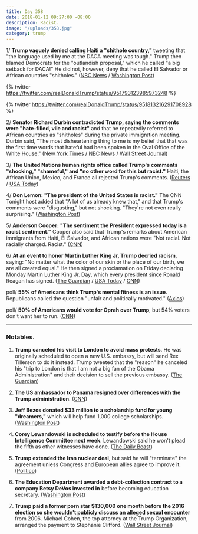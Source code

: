 ```yaml
---
title: Day 358
date: 2018-01-12 09:27:00 -08:00
description: Racist.
image: "/uploads/358.jpg"
category: trump
---
```


1/ **Trump vaguely denied calling Haiti a "shithole country,"** tweeting that "the language used by me at the DACA meeting was tough." Trump then blamed Democrats for the "outlandish proposal," which he called "a big setback for DACA!" He did not, however, deny that he called El Salvador or African countries "shitholes." ([NBC News](https://www.nbcnews.com/politics/donald-trump/trump-appears-deny-shithole-slur-defends-tough-immigration-stance-n837056) / [Washington Post](https://www.washingtonpost.com/politics/trump-acknowledges-tough-language-but-appears-to-deny-shithole-remark/2018/01/12/c7131dae-f796-11e7-beb6-c8d48830c54d_story.html))

{% twitter https://twitter.com/realDonaldTrump/status/951793123985973248 %}

{% twitter https://twitter.com/realDonaldTrump/status/951813216291708928 %}

2/ **Senator Richard Durbin contradicted Trump, saying the comments were "hate-filled, vile and racist"** and that he repeatedly referred to African countries as "shitholes" during the private immigration meeting. Durbin said, "The most disheartening thing to me is my belief that that was the first time words that hateful had been spoken in the Oval Office of the White House." ([New York Times](https://www.nytimes.com/2018/01/12/us/politics/trump-immigration-congress.html) / [NBC News](https://www.nbcnews.com/politics/politics-news/durbin-trump-said-shithole-repeatedly-comments-were-vile-racist-n837116) / [Wall Street Journal](https://www.wsj.com/articles/trump-denies-questioning-migration-from-shithole-countries-1515766158))

3/ **The United Nations human rights office called Trump's comments "shocking," "shameful," and "no other word for this but racist."** Haiti, the African Union, Mexico, and France all rejected Trump's comments. ([Reuters](https://www.reuters.com/article/us-usa-trump-immigration-un/u-n-rights-office-decries-trumps-reported-remarks-as-racist-idUSKBN1F114A) / [USA Today](https://www.usatoday.com/story/news/world/2018/01/12/sh-hole-countries-un-respond-trumps-sh-hole-countries-comments/1027434001/))

4/ **Don Lemon: "The president of the United States is racist."** The CNN Tonight host added that "A lot of us already knew that," and that Trump's comments  were "disgusting," but not shocking. "They're not even really surprising." ([Washington Post](https://www.washingtonpost.com/news/morning-mix/wp/2018/01/12/this-is-cnn-tonight-im-don-lemon-the-president-of-the-united-states-is-racist/))

5/ **Anderson Cooper: "The sentiment the President expressed today is a racist sentiment."** Cooper also said that Trump's remarks about American immigrants from Haiti, El Salvador, and African nations were "Not racial. Not racially charged. Racist." ([CNN](https://www.cnn.com/2018/01/11/politics/cooper-trump-sentiment-racist-cnntv/index.html))

6/ **At an event to honor Martin Luther King Jr, Trump decried racism**, saying: "No matter what the color of our skin or the place of our birth, we are all created equal." He then signed a proclamation on Friday declaring Monday Martin Luther King Jr. Day, which every president since Ronald Reagan has signed. ([The Guardian](https://www.theguardian.com/us-news/2018/jan/12/donald-trump-shithole-countries-tweet-denies-immigration-talks) / [USA Today](https://www.usatoday.com/story/news/politics/2018/01/12/trump-denies-sort-cifer/1027493001/) / [CNN](https://www.cnn.com/2018/01/12/politics/donald-trump-martin-luther-king-jr/index.html))

poll/ **55% of Americans think Trump's mental fitness is an issue**. Republicans called the question "unfair and politically motivated." ([Axios](https://www.axios.com/trumps-w-1515758670-29166788-3a97-442e-8f3e-21032042534d.html))

poll/ **50% of Americans would vote for Oprah over Trump**, but 54% voters don't want her to run. ([CNN](https://www.cnn.com/2018/01/12/politics/oprah-trump-2020-presidential-poll/index.html))

---

### Notables.

1. **Trump canceled his visit to London to avoid mass protests**. He was originally scheduled to open a new U.S. embassy, but will send Rex Tillerson to do it instead. Trump tweeted that the "reason" he canceled his "trip to London is that I am not a big fan of the Obama Administration" and their decision to sell the previous embassy. ([The Guardian](https://www.theguardian.com/us-news/2018/jan/12/donald-trump-visit-to-london-called-off-amid-fears-of-mass-protests))

2. **The US ambassador to Panama resigned over differences with the Trump administration**. ([CNN](https://www.cnn.com/2018/01/12/politics/us-ambassador-panama-resigns-trump/index.html))

3. **Jeff Bezos donated $33 million to a scholarship fund for young "dreamers,"** which will help fund 1,000 college scholarships. ([Washington Post](https://www.washingtonpost.com/news/powerpost/wp/2018/01/12/jeff-bezos-donates-33-million-to-scholarship-fund-for-dreamers/))

4. **Corey Lewandowski is scheduled to testify before the House Intelligence Committee next week**. Lewandowski said he won't plead the fifth as other witnesses have done. ([The Daily Beast](https://www.thedailybeast.com/corey-lewandowski-to-testify-before-house-intelligence-committee))

5. **Trump extended the Iran nuclear deal**, but said he will "terminate" the agreement unless Congress and European allies agree to improve it. ([Politico](https://www.politico.com/story/2018/01/12/trump-extends-iran-nuclear-deal-again-337959))

6. **The Education Department awarded a debt-collection contract to a company Betsy DeVos invested in** before becoming education secretary. ([Washington Post](https://www.washingtonpost.com/news/grade-point/wp/2018/01/11/education-dept-awards-debt-collection-contract-to-company-with-ties-to-devos/))

7. **Trump paid a former porn star $130,000 one month before the 2016 election so she wouldn't publicly discuss an alleged sexual encounter** from 2006. Michael Cohen, the top attorney at the Trump Organization, arranged the payment to Stephanie Clifford. ([Wall Street Journal](https://www.wsj.com/articles/trump-lawyer-arranged-130-000-payment-for-adult-film-stars-silence-1515787678))
